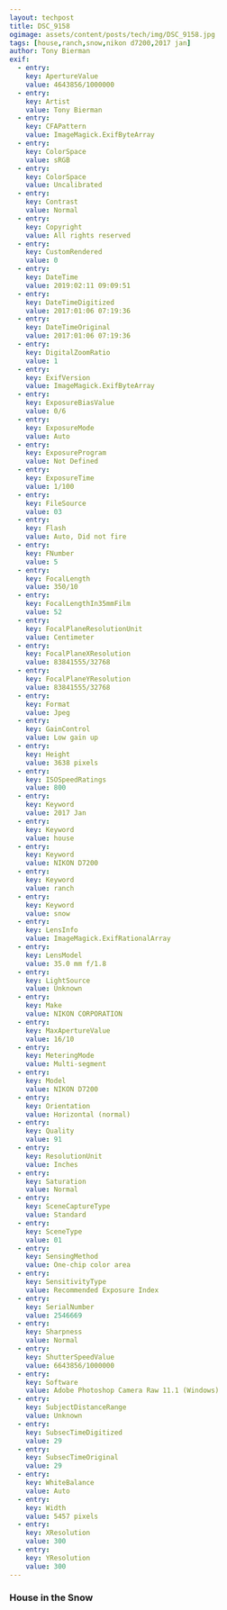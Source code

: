 ```yaml
---
layout: techpost
title: DSC_9158
ogimage: assets/content/posts/tech/img/DSC_9158.jpg
tags: [house,ranch,snow,nikon d7200,2017 jan]
author: Tony Bierman
exif:
  - entry:
    key: ApertureValue
    value: 4643856/1000000
  - entry:
    key: Artist
    value: Tony Bierman
  - entry:
    key: CFAPattern
    value: ImageMagick.ExifByteArray
  - entry:
    key: ColorSpace
    value: sRGB
  - entry:
    key: ColorSpace
    value: Uncalibrated
  - entry:
    key: Contrast
    value: Normal
  - entry:
    key: Copyright
    value: All rights reserved
  - entry:
    key: CustomRendered
    value: 0
  - entry:
    key: DateTime
    value: 2019:02:11 09:09:51
  - entry:
    key: DateTimeDigitized
    value: 2017:01:06 07:19:36
  - entry:
    key: DateTimeOriginal
    value: 2017:01:06 07:19:36
  - entry:
    key: DigitalZoomRatio
    value: 1
  - entry:
    key: ExifVersion
    value: ImageMagick.ExifByteArray
  - entry:
    key: ExposureBiasValue
    value: 0/6
  - entry:
    key: ExposureMode
    value: Auto
  - entry:
    key: ExposureProgram
    value: Not Defined
  - entry:
    key: ExposureTime
    value: 1/100
  - entry:
    key: FileSource
    value: 03
  - entry:
    key: Flash
    value: Auto, Did not fire
  - entry:
    key: FNumber
    value: 5
  - entry:
    key: FocalLength
    value: 350/10
  - entry:
    key: FocalLengthIn35mmFilm
    value: 52
  - entry:
    key: FocalPlaneResolutionUnit
    value: Centimeter
  - entry:
    key: FocalPlaneXResolution
    value: 83841555/32768
  - entry:
    key: FocalPlaneYResolution
    value: 83841555/32768
  - entry:
    key: Format
    value: Jpeg
  - entry:
    key: GainControl
    value: Low gain up
  - entry:
    key: Height
    value: 3638 pixels
  - entry:
    key: ISOSpeedRatings
    value: 800
  - entry:
    key: Keyword
    value: 2017 Jan
  - entry:
    key: Keyword
    value: house
  - entry:
    key: Keyword
    value: NIKON D7200
  - entry:
    key: Keyword
    value: ranch
  - entry:
    key: Keyword
    value: snow
  - entry:
    key: LensInfo
    value: ImageMagick.ExifRationalArray
  - entry:
    key: LensModel
    value: 35.0 mm f/1.8
  - entry:
    key: LightSource
    value: Unknown
  - entry:
    key: Make
    value: NIKON CORPORATION
  - entry:
    key: MaxApertureValue
    value: 16/10
  - entry:
    key: MeteringMode
    value: Multi-segment
  - entry:
    key: Model
    value: NIKON D7200
  - entry:
    key: Orientation
    value: Horizontal (normal)
  - entry:
    key: Quality
    value: 91
  - entry:
    key: ResolutionUnit
    value: Inches
  - entry:
    key: Saturation
    value: Normal
  - entry:
    key: SceneCaptureType
    value: Standard
  - entry:
    key: SceneType
    value: 01
  - entry:
    key: SensingMethod
    value: One-chip color area
  - entry:
    key: SensitivityType
    value: Recommended Exposure Index
  - entry:
    key: SerialNumber
    value: 2546669
  - entry:
    key: Sharpness
    value: Normal
  - entry:
    key: ShutterSpeedValue
    value: 6643856/1000000
  - entry:
    key: Software
    value: Adobe Photoshop Camera Raw 11.1 (Windows)
  - entry:
    key: SubjectDistanceRange
    value: Unknown
  - entry:
    key: SubsecTimeDigitized
    value: 29
  - entry:
    key: SubsecTimeOriginal
    value: 29
  - entry:
    key: WhiteBalance
    value: Auto
  - entry:
    key: Width
    value: 5457 pixels
  - entry:
    key: XResolution
    value: 300
  - entry:
    key: YResolution
    value: 300
---
```

<h3>House in the Snow</h3>